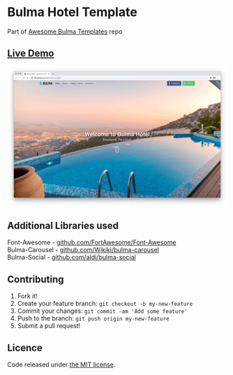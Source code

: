 # Bulma Hotel Template

Part of [Awesome Bulma Templates](https://github.com/aldi/awesome-bulma-templates) repo

## [Live Demo](https://aldi.github.io/bulma-hotel-template/index.html)

![Screenshot](screenshot.png)

## Additional Libraries used

Font-Awesome - [github.com/FortAwesome/Font-Awesome](https://github.com/FortAwesome/Font-Awesome)  
Bulma-Carousel - [github.com/Wikiki/bulma-carousel](https://github.com/Wikiki/bulma-carousel)  
Bulma-Social - [github.com/aldi/bulma-social](https://github.com/aldi/bulma-social)

## Contributing

1. Fork it!
2. Create your feature branch: `git checkout -b my-new-feature`
3. Commit your changes: `git commit -am 'Add some feature'`
4. Push to the branch: `git push origin my-new-feature`
5. Submit a pull request!

## Licence

Code released under [the MIT license](https://github.com/aldi/bulma-hotel-template/blob/master/LICENSE).
